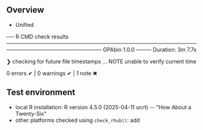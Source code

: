 ## Overview

-   Unified

── R CMD check results ─────────────────────────────────────────────────────────────────────────── GPAbin 1.0.0 ────
Duration: 3m 7.7s

❯ checking for future file timestamps ... NOTE
  unable to verify current time

0 errors ✔ | 0 warnings ✔ | 1 note ✖

## Test environment

-   local R installation: R version 4.5.0 (2025-04-11 ucrt) -- "How About a Twenty-Six"
-   other platforms checked using `check_rhub()`: add
